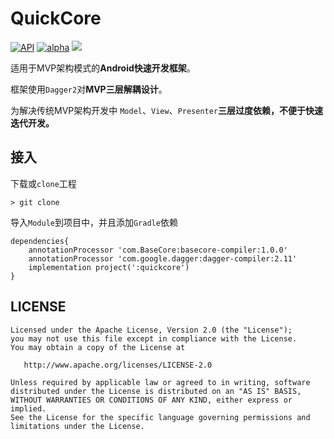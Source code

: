 
# QuickCore

[![API](https://img.shields.io/badge/API-15%2B-blue.svg)](https://android-arsenal.com/api?level=15#l15)
[![alpha](https://img.shields.io/badge/alpha-1.0.0-blue.svg)]()
[![](https://jitpack.io/v/kobebryantwx/BaseCore.svg)](https://jitpack.io/#kobebryantwx/BaseCore)

适用于MVP架构模式的**Android快速开发框架**。

框架使用`Dagger2`对**MVP三层解耦设计**。

为解决传统MVP架构开发中 `Model`、`View`、`Presenter`**三层过度依赖，不便于快速迭代开发。**

## 接入

下载或`clone`工程

```
> git clone
```

导入`Module`到项目中，并且添加`Gradle`依赖

```
dependencies{
    annotationProcessor 'com.BaseCore:basecore-compiler:1.0.0'
    annotationProcessor 'com.google.dagger:dagger-compiler:2.11'
    implementation project(':quickcore')
}
```

## LICENSE

    Licensed under the Apache License, Version 2.0 (the "License");
    you may not use this file except in compliance with the License.
    You may obtain a copy of the License at

       http://www.apache.org/licenses/LICENSE-2.0

    Unless required by applicable law or agreed to in writing, software
    distributed under the License is distributed on an "AS IS" BASIS,
    WITHOUT WARRANTIES OR CONDITIONS OF ANY KIND, either express or implied.
    See the License for the specific language governing permissions and
    limitations under the License.
